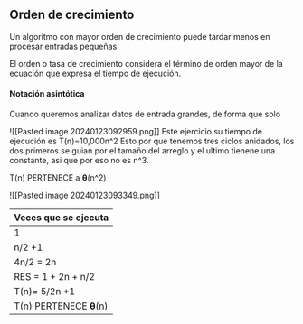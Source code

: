 ## Orden de crecimiento
Un algoritmo con mayor orden de crecimiento puede tardar menos en procesar entradas pequeñas

El orden o tasa de crecimiento considera el término de orden mayor de la ecuación que expresa el tiempo de ejecución.


#### Notación asintótica
Cuando queremos analizar datos de entrada grandes, de forma que solo 


![[Pasted image 20240123092959.png]]
Este ejercicio su tiempo de ejecución es T(n)=10,000n^2
Esto por que tenemos tres ciclos anidados, los dos primeros se guian por el tamaño del arreglo y el ultimo tienene una constante, asi que por eso no es n^3.

T(n) PERTENECE a **θ**(n^2)

![[Pasted image 20240123093349.png]]

| Veces que se ejecuta |
| ---- |
| 1 |
| n/2 +1 |
| 4n/2 = 2n |
| RES = 1 + 2n + n/2 |
| T(n)= 5/2n +1 |
| T(n) PERTENECE **θ**(n)  |
